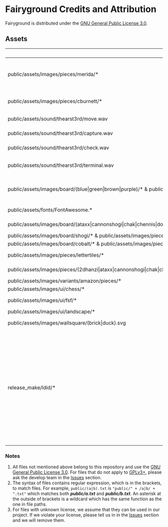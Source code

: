 # Fairyground Credits and Attribution

Fairyground is distributed under the [GNU General Public License 3.0](LICENSE).

## Assets

Files | Source | Author | License | Notes
--- | --- | --- | --- | ---
public/assets/images/pieces/merida/* | The [lila](https://github.com/ornicar/lila/tree/master/public/piece/merida) repository, the [pychess-variants](https://github.com/gbtami/pychess-variants/tree/master/static/images/pieces/merida) repository, [ffish-test](https://github.com/thearst3rd/ffish-test) | Armando Hernandez Marroquin | [GPLv2+], see [lila's COPYING.md](https://github.com/ornicar/lila/blob/master/COPYING.md) |
public/assets/images/pieces/cburnett/* | [wikimedia commons](https://commons.wikimedia.org/wiki/Category:SVG_chess_pieces) | various authors, main author cburnett | [CC BY-SA 3.0] |
public/assets/sound/thearst3rd/move.wav | [ffish-test](https://github.com/thearst3rd/ffish-test) | [Terry Hearst](https://github.com/thearst3rd) | [CC0] (Public Domain)
public/assets/sound/thearst3rd/capture.wav | [ffish-test](https://github.com/thearst3rd/ffish-test) | [Terry Hearst](https://github.com/thearst3rd) | [CC0] (Public Domain)
public/assets/sound/thearst3rd/check.wav | ["Notification 1_1"](https://freesound.org/people/Joao_Janz/sounds/478502/) on freesound.org | [Joao_Janz](https://freesound.org/people/Joao_Janz/) | [CC BY-NC 3.0]
public/assets/sound/thearst3rd/terminal.wav | ["Chord Alert Notification"](https://freesound.org/people/graham_makes/sounds/457518/) on freesound.org | [graham_makes](https://freesound.org/people/graham_makes/) | [CC BY 3.0]
public/assets/images/board/(blue\|green\|brown\|purple)/* & public/assets/chessground.css | [chessground-examples](https://github.com/ornicar/chessground-examples) and [pychess-variants](https://github.com/gbtami/pychess-variants) | Lichess contributors and pychess-variants contributors (???) | [GPLv3+] |
public/assets/fonts/FontAwesome.* | [Font Awesome](https://github.com/FortAwesome/Font-Awesome) | [fontawesome.com](https://fontawesome.com) | See [LICENSE](https://fontawesome.dashgame.com/#license) | Version 4.7.0
public/assets/images/board/(ataxx\|cannonshogi\|chak\|chennis\|dobutsu\|gorogoro\|ic\|janggi\|makruk\|minishogi\|minixiangqi\|sittuyin\|torishogi\|xiangqi)/* | [pychess-variants](https://github.com/gbtami/pychess-variants) | pychess-variants contributors (???) | [GPLv3+] |
public/assets/images/board/shogi/* & public/assets/images/pieces/portella2kanji/* | [Lishogi](https://lishogi.org) | (Unknown) | (Unknown) |
public/assets/images/board/cobalt/* & public/assets/images/pieces/meridaletters/* & public/assets/images/pieces/cburnettletters/* | [dpldgr](https://github.com/dpldgr) | [dpldgr](https://github.com/dpldgr) | [GPLv3+] |
public/assets/images/pieces/lettertiles/* | [dpldgr](https://github.com/dpldgr) | [dpldgr](https://github.com/dpldgr) | [CC BY-SA 4.0] |
public/assets/images/pieces/(2dhanzi\|ataxx\|cannonshogi\|chak\|chennis\|dobutsu\|empire\|janggi\|khans\|kyoto\|makruk\|mansindam\|orda\|ordamirror\|ordavsempire\|seirawan\|shinobi\|shinobiplus\|sittuyin\|spartan\|synochess\|torishogi\|wikim)/* | [pychess-variants](https://github.com/gbtami/pychess-variants) | pychess-variants contributors (???) | [GPLv3+] |
public/assets/images/variants/amazon/pieces/* | [dpldgr](https://github.com/dpldgr) | [dpldgr](https://github.com/dpldgr) | [GPLv3+] |
public/assets/images/ui/chess/* | [Google Images](https://www.google.com/search/about-this-image?img=H4sIAAAAAAAA_wEYAOf_ChYIsbjLrorepu3XARD3yb7l5vWSjskBdRUZMxgAAAA%3D&q=https://abcnews.go.com/International/russian-chess-player-accused-poison-plot-championship/story?id%3D112702831&ctx=iv&hl=en&sa=X&ved=2ahUKEwiM9I-OybiJAxUUnIQIHTN8EeIQg4ILegQIABAS) | (Unknown) | (Unknown) |
public/assets/images/ui/fsf/* | [fairy-stockfish.github.io](https://github.com/fairy-stockfish/fairy-stockfish.github.io/issues/5) | [Fabian Fichter](https://github.com/ianfab) | [CC BY-NC-SA 4.0] |
public/assets/images/ui/landscape/* | [Alpha Coders](https://art.alphacoders.com/arts/view/43824) | (Unknown) | (Unknown) |
public/assets/images/wallsquare/(brick\|duck).svg | [pychess-variants](https://github.com/gbtami/pychess-variants) | pychess-variants contributors (???) | [GPLv3+] |
release_make/ldid/* | [Link Identity Editor Release](https://github.com/ProcursusTeam/ldid/releases) | [ProcursusTeam](https://github.com/ProcursusTeam) | [AGPLv3+] | Source code is not changed. Only used in the build process of this project. Files are not transferred to end users when accessing the webpage online or downloading the offline application.

[CC BY-NC-SA 4.0]: https://creativecommons.org/licenses/by-nc-sa/4.0/
[CC BY-SA 4.0]: https://creativecommons.org/licenses/by-sa/4.0/
[CC0]: https://creativecommons.org/share-your-work/public-domain/cc0/
[CC BY-NC 3.0]: https://creativecommons.org/licenses/by-nc/3.0/
[CC BY-SA 3.0]: https://creativecommons.org/licenses/by-sa/3.0/
[CC BY 3.0]: https://creativecommons.org/licenses/by/3.0/
[GPLv2+]: https://www.gnu.org/licenses/gpl-2.0.txt
[GPLv3+]: https://www.gnu.org/licenses/gpl-3.0.txt
[AGPLv3+]: https://www.gnu.org/licenses/agpl-3.0.txt

### Notes

1. All files not mentioned above belong to this repository and use the [GNU General Public License 3.0](LICENSE). For files that do not apply to [GPLv3+], please ask the develop team in the [Issues](https://github.com/ianfab/fairyground/issues) section.
2. The syntax of files contains regular expression, which is in the brackets, to match files. For example, `public/(a|b).txt` is `"public/" + /a|b/ + ".txt"` which matches both _**public/a.txt**_ and _**public/b.txt**_. An asterisk at the outside of brackets is a wildcard which has the same function as the one in file paths.
3. For files with unknown license, we assume that they can be used in our project. If we violate your license, please tell us in in the [Issues](https://github.com/ianfab/fairyground/issues) section and we will remove them.
